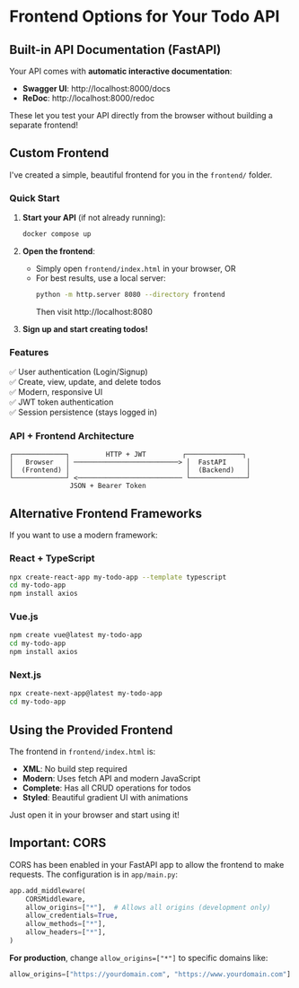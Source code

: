 # Frontend Options for Your Todo API

## Built-in API Documentation (FastAPI)

Your API comes with **automatic interactive documentation**:

- **Swagger UI**: http://localhost:8000/docs
- **ReDoc**: http://localhost:8000/redoc

These let you test your API directly from the browser without building a separate frontend!

## Custom Frontend

I've created a simple, beautiful frontend for you in the `frontend/` folder.

### Quick Start

1. **Start your API** (if not already running):
   ```bash
   docker compose up
   ```

2. **Open the frontend**:
   - Simply open `frontend/index.html` in your browser, OR
   - For best results, use a local server:
     ```bash
     python -m http.server 8080 --directory frontend
     ```
     Then visit http://localhost:8080

3. **Sign up and start creating todos!**

### Features

✅ User authentication (Login/Signup)  
✅ Create, view, update, and delete todos  
✅ Modern, responsive UI  
✅ JWT token authentication  
✅ Session persistence (stays logged in)  

### API + Frontend Architecture

```
┌─────────────┐         HTTP + JWT         ┌──────────────┐
│   Browser   │ ──────────────────────────> │  FastAPI     │
│  (Frontend) │                             │  (Backend)   │
└─────────────┘ <────────────────────────── └──────────────┘
               JSON + Bearer Token
```

## Alternative Frontend Frameworks

If you want to use a modern framework:

### React + TypeScript

```bash
npx create-react-app my-todo-app --template typescript
cd my-todo-app
npm install axios
```

### Vue.js

```bash
npm create vue@latest my-todo-app
cd my-todo-app
npm install axios
```

### Next.js

```bash
npx create-next-app@latest my-todo-app
cd my-todo-app
```

## Using the Provided Frontend

The frontend in `frontend/index.html` is:
- **XML**: No build step required
- **Modern**: Uses fetch API and modern JavaScript
- **Complete**: Has all CRUD operations for todos
- **Styled**: Beautiful gradient UI with animations

Just open it in your browser and start using it!

## Important: CORS

CORS has been enabled in your FastAPI app to allow the frontend to make requests. The configuration is in `app/main.py`:

```python
app.add_middleware(
    CORSMiddleware,
    allow_origins=["*"],  # Allows all origins (development only)
    allow_credentials=True,
    allow_methods=["*"],
    allow_headers=["*"],
)
```

**For production**, change `allow_origins=["*"]` to specific domains like:
```python
allow_origins=["https://yourdomain.com", "https://www.yourdomain.com"]
```

